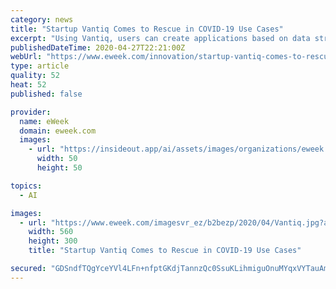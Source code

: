```yaml
---
category: news
title: "Startup Vantiq Comes to Rescue in COVID-19 Use Cases"
excerpt: "Using Vantiq, users can create applications based on data streams from any source, such as IoT and mobile devices, existing enterprise systems and personal mobile devices."
publishedDateTime: 2020-04-27T22:21:00Z
webUrl: "https://www.eweek.com/innovation/startup-vantiq-comes-to-rescue-in-covid-19-use-cases"
type: article
quality: 52
heat: 52
published: false

provider:
  name: eWeek
  domain: eweek.com
  images:
    - url: "https://insideout.app/ai/assets/images/organizations/eweek.com-50x50.jpg"
      width: 50
      height: 50

topics:
  - AI

images:
  - url: "https://www.eweek.com/imagesvr_ez/b2bezp/2020/04/Vantiq.jpg?alias=social_image"
    width: 560
    height: 300
    title: "Startup Vantiq Comes to Rescue in COVID-19 Use Cases"

secured: "GDSndfTQgYceYVl4LFn+nfptGKdjTannzQc0SsuKLihmiguOnuMYqxVYTauAmPS4+QPiOeijhS3CYSg8Zv3SkhrJGskSv2V5V0unNhQPi+EoZEGoOLjSMnUffK1DqJ0mwrwEPp02dqUPVUabc29hDujlHjEAs2QtwELX/H7ltutiptgMbYPEpz/qBw6QYKsJH7TigxI4D2ovAafTT8aOpF3cIsgbqAPlxiX4nWmsl5lIvCvSp3cWZkI7EO095vpn9GtKGeuKmLiKlsdESLRdhQTfQYcuLGNDZD0qgnXIebV1b/kZfWNzEqmShdRuMrG3;KaOa2sFDAiPcZD/JKipo1w=="
---
```


